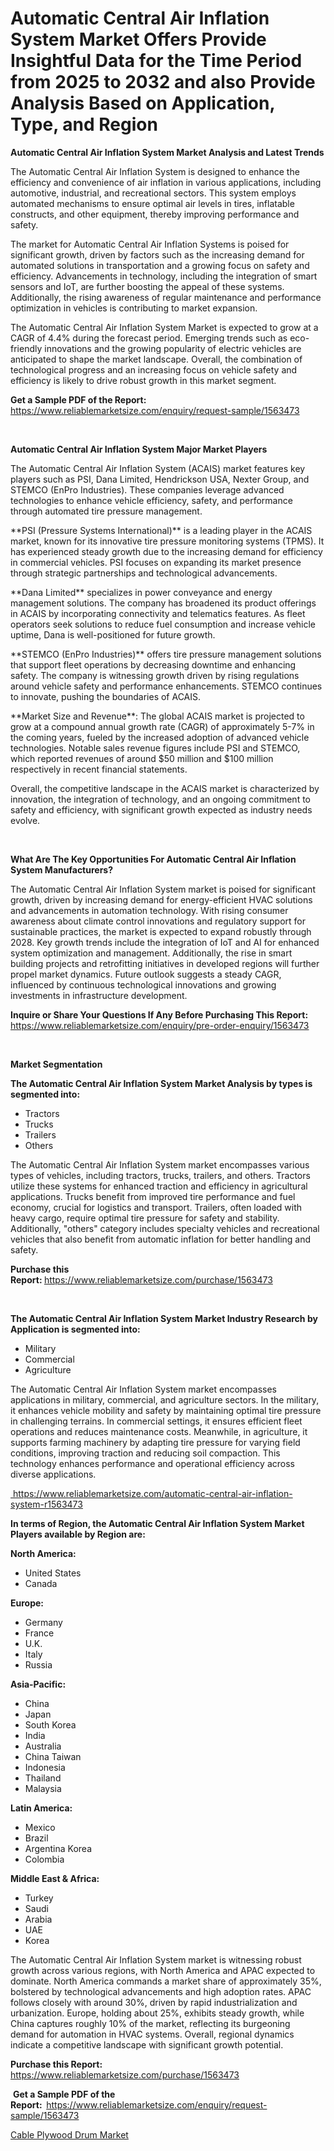 <p><h1>Automatic Central Air Inflation System Market Offers Provide Insightful Data for the Time Period from 2025 to 2032 and also Provide Analysis Based on Application, Type, and Region</h1></p><p><strong>Automatic Central Air Inflation System Market Analysis and Latest Trends</strong></p>
<p><p>The Automatic Central Air Inflation System is designed to enhance the efficiency and convenience of air inflation in various applications, including automotive, industrial, and recreational sectors. This system employs automated mechanisms to ensure optimal air levels in tires, inflatable constructs, and other equipment, thereby improving performance and safety.</p><p>The market for Automatic Central Air Inflation Systems is poised for significant growth, driven by factors such as the increasing demand for automated solutions in transportation and a growing focus on safety and efficiency. Advancements in technology, including the integration of smart sensors and IoT, are further boosting the appeal of these systems. Additionally, the rising awareness of regular maintenance and performance optimization in vehicles is contributing to market expansion.</p><p>The Automatic Central Air Inflation System Market is expected to grow at a CAGR of 4.4% during the forecast period. Emerging trends such as eco-friendly innovations and the growing popularity of electric vehicles are anticipated to shape the market landscape. Overall, the combination of technological progress and an increasing focus on vehicle safety and efficiency is likely to drive robust growth in this market segment.</p></p>
<p><strong>Get a Sample PDF of the Report:&nbsp;</strong> <a href="https://www.reliablemarketsize.com/enquiry/request-sample/1563473?utm_campaign=2773&utm_medium=2&utm_source=Github&utm_content=ia&utm_term=11042025&utm_id=automatic-central-air-inflation-system">https://www.reliablemarketsize.com/enquiry/request-sample/1563473</a></p>
<p>&nbsp;</p>
<p><strong>Automatic Central Air Inflation System Major Market Players</strong></p>
<p><p>The Automatic Central Air Inflation System (ACAIS) market features key players such as PSI, Dana Limited, Hendrickson USA, Nexter Group, and STEMCO (EnPro Industries). These companies leverage advanced technologies to enhance vehicle efficiency, safety, and performance through automated tire pressure management.</p><p>**PSI (Pressure Systems International)** is a leading player in the ACAIS market, known for its innovative tire pressure monitoring systems (TPMS). It has experienced steady growth due to the increasing demand for efficiency in commercial vehicles. PSI focuses on expanding its market presence through strategic partnerships and technological advancements.</p><p>**Dana Limited** specializes in power conveyance and energy management solutions. The company has broadened its product offerings in ACAIS by incorporating connectivity and telematics features. As fleet operators seek solutions to reduce fuel consumption and increase vehicle uptime, Dana is well-positioned for future growth.</p><p>**STEMCO (EnPro Industries)** offers tire pressure management solutions that support fleet operations by decreasing downtime and enhancing safety. The company is witnessing growth driven by rising regulations around vehicle safety and performance enhancements. STEMCO continues to innovate, pushing the boundaries of ACAIS.</p><p>**Market Size and Revenue**: The global ACAIS market is projected to grow at a compound annual growth rate (CAGR) of approximately 5-7% in the coming years, fueled by the increased adoption of advanced vehicle technologies. Notable sales revenue figures include PSI and STEMCO, which reported revenues of around $50 million and $100 million respectively in recent financial statements.</p><p>Overall, the competitive landscape in the ACAIS market is characterized by innovation, the integration of technology, and an ongoing commitment to safety and efficiency, with significant growth expected as industry needs evolve.</p></p>
<p>&nbsp;</p>
<p><strong>What Are The Key Opportunities For Automatic Central Air Inflation System Manufacturers?</strong></p>
<p><p>The Automatic Central Air Inflation System market is poised for significant growth, driven by increasing demand for energy-efficient HVAC solutions and advancements in automation technology. With rising consumer awareness about climate control innovations and regulatory support for sustainable practices, the market is expected to expand robustly through 2028. Key growth trends include the integration of IoT and AI for enhanced system optimization and management. Additionally, the rise in smart building projects and retrofitting initiatives in developed regions will further propel market dynamics. Future outlook suggests a steady CAGR, influenced by continuous technological innovations and growing investments in infrastructure development.</p></p>
<p><strong>Inquire or Share Your Questions If Any Before Purchasing This Report:</strong> <a href="https://www.reliablemarketsize.com/enquiry/pre-order-enquiry/1563473?utm_campaign=2773&utm_medium=2&utm_source=Github&utm_content=ia&utm_term=11042025&utm_id=automatic-central-air-inflation-system">https://www.reliablemarketsize.com/enquiry/pre-order-enquiry/1563473</a></p>
<p>&nbsp;</p>
<p><strong>Market Segmentation</strong></p>
<p><strong>The Automatic Central Air Inflation System Market Analysis by types is segmented into:</strong></p>
<p><ul><li>Tractors</li><li>Trucks</li><li>Trailers</li><li>Others</li></ul></p>
<p><p>The Automatic Central Air Inflation System market encompasses various types of vehicles, including tractors, trucks, trailers, and others. Tractors utilize these systems for enhanced traction and efficiency in agricultural applications. Trucks benefit from improved tire performance and fuel economy, crucial for logistics and transport. Trailers, often loaded with heavy cargo, require optimal tire pressure for safety and stability. Additionally, "others" category includes specialty vehicles and recreational vehicles that also benefit from automatic inflation for better handling and safety.</p></p>
<p><strong>Purchase this Report:&nbsp;</strong><a href="https://www.reliablemarketsize.com/purchase/1563473?utm_campaign=2773&utm_medium=2&utm_source=Github&utm_content=ia&utm_term=11042025&utm_id=automatic-central-air-inflation-system">https://www.reliablemarketsize.com/purchase/1563473</a></p>
<p>&nbsp;</p>
<p><strong>The Automatic Central Air Inflation System Market Industry Research by Application is segmented into:</strong></p>
<p><ul><li>Military</li><li>Commercial</li><li>Agriculture</li></ul></p>
<p><p>The Automatic Central Air Inflation System market encompasses applications in military, commercial, and agriculture sectors. In the military, it enhances vehicle mobility and safety by maintaining optimal tire pressure in challenging terrains. In commercial settings, it ensures efficient fleet operations and reduces maintenance costs. Meanwhile, in agriculture, it supports farming machinery by adapting tire pressure for varying field conditions, improving traction and reducing soil compaction. This technology enhances performance and operational efficiency across diverse applications.</p></p>
<p><a href="https://www.reliablemarketsize.com/automatic-central-air-inflation-system-r1563473?utm_campaign=2773&utm_medium=2&utm_source=Github&utm_content=ia&utm_term=11042025&utm_id=automatic-central-air-inflation-system">&nbsp;https://www.reliablemarketsize.com/automatic-central-air-inflation-system-r1563473</a></p>
<p><strong>In terms of Region, the Automatic Central Air Inflation System Market Players available by Region are:</strong></p>
<p>
    <p> <strong> North America: </strong>
        <ul>
            <li>United States</li>
            <li>Canada</li>
        </ul>
        </p> 
    <p> <strong> Europe: </strong>
        <ul>
            <li>Germany</li>
            <li>France</li>
            <li>U.K.</li>
            <li>Italy</li>
            <li>Russia</li>
        </ul>
        </p> 
    <p> <strong> Asia-Pacific: </strong>
        <ul>
            <li>China</li>
            <li>Japan</li>
            <li>South Korea</li>
            <li>India</li>
            <li>Australia</li>
            <li>China Taiwan</li>
            <li>Indonesia</li>
            <li>Thailand</li>
            <li>Malaysia</li>
        </ul>
        </p> 
    <p> <strong> Latin America: </strong>
        <ul>
            <li>Mexico</li>
            <li>Brazil</li>
            <li>Argentina Korea</li>
            <li>Colombia</li>
        </ul>
        </p> 
    <p> <strong> Middle East & Africa: </strong>
        <ul>
            <li>Turkey</li>
            <li>Saudi</li>
            <li>Arabia</li>
            <li>UAE</li>
            <li>Korea</li>
        </ul>
    </p>
    </p>
<p><p>The Automatic Central Air Inflation System market is witnessing robust growth across various regions, with North America and APAC expected to dominate. North America commands a market share of approximately 35%, bolstered by technological advancements and high adoption rates. APAC follows closely with around 30%, driven by rapid industrialization and urbanization. Europe, holding about 25%, exhibits steady growth, while China captures roughly 10% of the market, reflecting its burgeoning demand for automation in HVAC systems. Overall, regional dynamics indicate a competitive landscape with significant growth potential.</p></p>
<p><strong>Purchase this Report: </strong><a href="https://www.reliablemarketsize.com/purchase/1563473?utm_campaign=2773&utm_medium=2&utm_source=Github&utm_content=ia&utm_term=11042025&utm_id=automatic-central-air-inflation-system">https://www.reliablemarketsize.com/purchase/1563473</a></p>
<p>&nbsp;<strong>Get a Sample PDF of the Report:&nbsp;&nbsp;</strong><a href="https://www.reliablemarketsize.com/enquiry/request-sample/1563473?utm_campaign=2773&utm_medium=2&utm_source=Github&utm_content=ia&utm_term=11042025&utm_id=automatic-central-air-inflation-system">https://www.reliablemarketsize.com/enquiry/request-sample/1563473</a></p>
<p><strong></strong></p>
<p><p><a href="https://github.com/vaeilabin/Market-Research-Report-List-1/blob/main/cable-plywood-drum-market.md?utm_campaign=2773&utm_medium=2&utm_source=Github&utm_content=ia&utm_term=11042025&utm_id=automatic-central-air-inflation-system">Cable Plywood Drum Market</a></p></p>